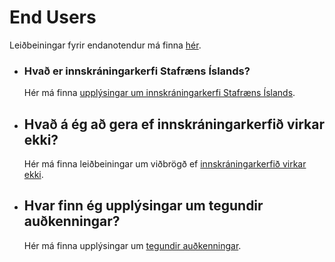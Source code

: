# End Users
Leiðbeiningar fyrir endanotendur má finna
[hér](#leiðbeiningar-fyrir-endanotendur).

  - ### Hvað er innskráningarkerfi Stafræns Íslands?
    Hér má finna [upplýsingar um innskráningarkerfi Stafræns Íslands](#upplýsingar-um-innskráningarkerfi-stafræns-íslands).

  - ## Hvað á ég að gera ef innskráningarkerfið virkar ekki?
    Hér má finna leiðbeiningar um viðbrögð ef [innskráningarkerfið virkar ekki](#innskráningarkerfi-virkar-ekki).

  - ## Hvar finn ég upplýsingar um tegundir auðkenningar?
    Hér má finna upplýsingar um [tegundir auðkenningar](#tegundir-auðkenningar).